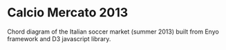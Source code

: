 Calcio Mercato 2013
=================

Chord diagram of the Italian soccer market (summer 2013) built from Enyo framework and D3 javascript library.
